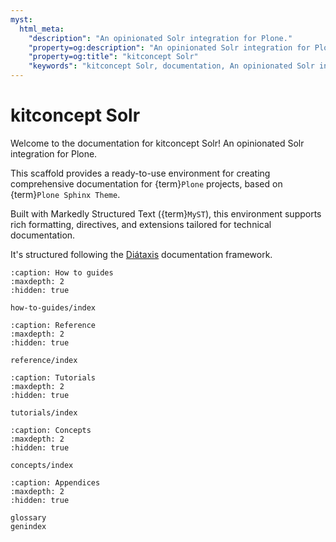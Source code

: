 ```yaml
---
myst:
  html_meta:
    "description": "An opinionated Solr integration for Plone."
    "property=og:description": "An opinionated Solr integration for Plone."
    "property=og:title": "kitconcept Solr"
    "keywords": "kitconcept Solr, documentation, An opinionated Solr integration for Plone."
---
```


# kitconcept Solr

Welcome to the documentation for kitconcept Solr!
An opinionated Solr integration for Plone.

This scaffold provides a ready-to-use environment for creating comprehensive documentation for {term}`Plone` projects, based on {term}`Plone Sphinx Theme`.

Built with Markedly Structured Text ({term}`MyST`), this environment supports rich formatting, directives, and extensions tailored for technical documentation.

It's structured following the [Diátaxis](https://diataxis.fr/) documentation framework.

```{toctree}
:caption: How to guides
:maxdepth: 2
:hidden: true

how-to-guides/index
```

```{toctree}
:caption: Reference
:maxdepth: 2
:hidden: true

reference/index
```

```{toctree}
:caption: Tutorials
:maxdepth: 2
:hidden: true

tutorials/index
```

```{toctree}
:caption: Concepts
:maxdepth: 2
:hidden: true

concepts/index
```

```{toctree}
:caption: Appendices
:maxdepth: 2
:hidden: true

glossary
genindex
```
